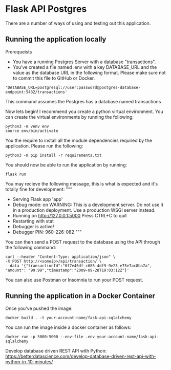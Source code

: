 # Flask API Postgres

There are a number of ways of using and testing out this application. 


## Running the application locally

Prerequeists
- You have a running Postgres Server with a database  "transactions".
- You've created a file named .env with a key DATABASE_URL and the value as the database URL in the following format. Please make sure not to commit this file to GitHub or Docker.
```
'DATABASE_URL=postgresql://user:password@postgres-database-endpoint:5432/transactions'
```
This command assumes the Postgres has a database named transactions

Now lets begin! I recommend you create a python virtual environment. You can create the virtual environments by running the following:
```
python3 -m venv env
source env/bin/activate
```

You the require to install all the module dependencies required by the application. Please run the following:
```
python3 -m pip install -r requirements.txt 
```

You should now be able to run the application by running:
```
flask run
```

You may recieve the following message, this is what is expected and it's totally fine for development:
"""
 * Serving Flask app 'app'
 * Debug mode: on
WARNING: This is a development server. Do not use it in a production deployment. Use a production WSGI server instead.
 * Running on http://127.0.0.1:5000
Press CTRL+C to quit
 * Restarting with stat
 * Debugger is active!
 * Debugger PIN: 960-226-082
"""

You can then send a POST request to the database using the API through the following command:
```
curl --header "Content-Type: application/json" \
-X POST http://<someip>/api/transaction/ \
--data '{"transactionId":"0f7e46df-c685-4df9-9e23-e75e7ac8ba7a",
"amount": "99.99","timestamp":"2009-09-28T19:03:12Z"}'
```

You can also use Postman or Insomnia to run your POST request.


## Running the application in a Docker Container

Once you've pushed the image:
```
docker build . -t your-account-name/fask-api-sqlalchemy
```

You can run the image inside a docker container as follows:
```
docker run -p 5000:5000 --env-file .env your-account-name/fask-api-sqlalchemy
```


Develop database driven REST API with Python: https://betterdatascience.com/develop-database-driven-rest-api-with-python-in-10-minutes/


